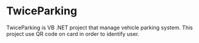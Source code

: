 # TwiceParking
TwiceParking is VB .NET project that manage vehicle parking system. This project use QR code on card in order to identify user.
